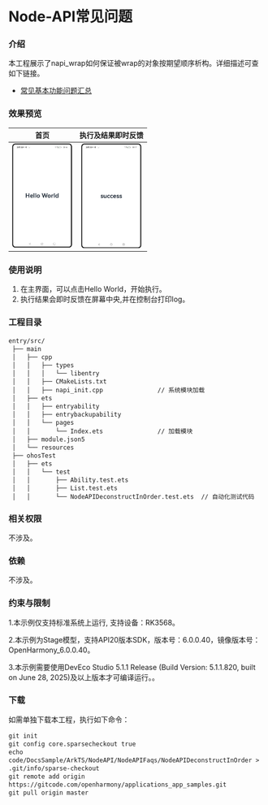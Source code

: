 # Node-API常见问题

### 介绍

本工程展示了napi_wrap如何保证被wrap的对象按期望顺序析构。详细描述可查如下链接。

- [常见基本功能问题汇总](https://gitcode.com/openharmony/docs/blob/master/zh-cn/application-dev/napi/napi-faq-about-common-basic.md)

### 效果预览

|                              首页                               |                               执行及结果即时反馈                               |
| :-------------------------------------------------------------: |:---------------------------------------------------------------------:|
| <img src="./screenshots/NodeAPIDeconstructInOrder_1.png" style="zoom:33%;" width="360;" /> | <img src="./screenshots/NodeAPIDeconstructInOrder_2.png" style="zoom:33%;" width="360;" /> |

### 使用说明

1. 在主界面，可以点击Hello World，开始执行。
2. 执行结果会即时反馈在屏幕中央,并在控制台打印log。

### 工程目录

```
entry/src/
 ├── main
 │   ├── cpp
 │   │   ├── types
 │   │   │   └── libentry
 │   │   ├── CMakeLists.txt
 │   │   ├── napi_init.cpp               // 系统模块加载
 │   ├── ets
 │   │   ├── entryability
 │   │   ├── entrybackupability
 │   │   └── pages
 │   │       └── Index.ets               // 加载模块
 │   ├── module.json5
 │   └── resources
 ├── ohosTest
 │   ├── ets
 │   │   └── test
 │   │       ├── Ability.test.ets
 │   │       ├── List.test.ets
 │   │       └── NodeAPIDeconstructInOrder.test.ets  // 自动化测试代码
```

### 相关权限

不涉及。

### 依赖

不涉及。

### 约束与限制

1.本示例仅支持标准系统上运行, 支持设备：RK3568。

2.本示例为Stage模型，支持API20版本SDK，版本号：6.0.0.40，镜像版本号：OpenHarmony_6.0.0.40。

3.本示例需要使用DevEco Studio 5.1.1 Release (Build Version: 5.1.1.820, built on June 28, 2025)及以上版本才可编译运行。。

### 下载

如需单独下载本工程，执行如下命令：

```
git init
git config core.sparsecheckout true
echo code/DocsSample/ArkTS/NodeAPI/NodeAPIFaqs/NodeAPIDeconstructInOrder > .git/info/sparse-checkout
git remote add origin https://gitcode.com/openharmony/applications_app_samples.git
git pull origin master
```